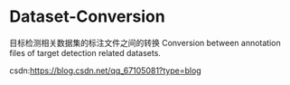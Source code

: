 # Dataset-Conversion
目标检测相关数据集的标注文件之间的转换
Conversion between annotation files of target detection related datasets.

csdn:https://blog.csdn.net/qq_67105081?type=blog
